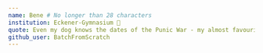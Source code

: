 ```yaml
---
name: Bene # No longer than 28 characters
institution: Eckener-Gymnasium 🚩
quote: Even my dog knows the dates of the Punic War - my almost favourite teacher
github_user: BatchFromScratch
---
```


